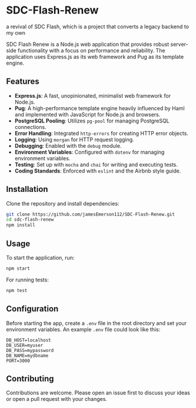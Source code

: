 # SDC-Flash-Renew
 a revival of SDC Flash, which is a project that converts a legacy backend to my own

SDC Flash Renew is a Node.js web application that provides robust server-side functionality with a focus on performance and reliability. The application uses Express.js as its web framework and Pug as its template engine.

## Features

- **Express.js**: A fast, unopinionated, minimalist web framework for Node.js.
- **Pug**: A high-performance template engine heavily influenced by Haml and implemented with JavaScript for Node.js and browsers.
- **PostgreSQL Pooling**: Utilizes `pg-pool` for managing PostgreSQL connections.
- **Error Handling**: Integrated `http-errors` for creating HTTP error objects.
- **Logging**: Using `morgan` for HTTP request logging.
- **Debugging**: Enabled with the `debug` module.
- **Environment Variables**: Configured with `dotenv` for managing environment variables.
- **Testing**: Set up with `mocha` and `chai` for writing and executing tests.
- **Coding Standards**: Enforced with `eslint` and the Airbnb style guide.

## Installation

Clone the repository and install dependencies:

```bash
git clone https://github.com/jamesEmerson112/SDC-Flash-Renew.git
cd sdc-flash-renew
npm install
```

## Usage

To start the application, run:

```bash
npm start
```

For running tests:

```bash
npm test
```

## Configuration

Before starting the app, create a `.env` file in the root directory and set your environment variables. An example `.env` file could look like this:

```plaintext
DB_HOST=localhost
DB_USER=myuser
DB_PASS=mypassword
DB_NAME=mydbname
PORT=3000
```

## Contributing

Contributions are welcome. Please open an issue first to discuss your ideas or open a pull request with your changes.
